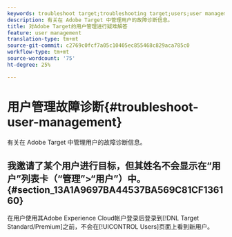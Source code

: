 ```yaml
---
keywords: troubleshoot target;troubleshooting target;users;user management
description: 有关在 Adobe Target 中管理用户的故障诊断信息。
title: 对Adobe Target的用户管理进行疑难解答
feature: user management
translation-type: tm+mt
source-git-commit: c2769c0fcf7a05c10405ec855468c829aca785c0
workflow-type: tm+mt
source-wordcount: '75'
ht-degree: 25%

---
```



# 用户管理故障诊断{#troubleshoot-user-management}

有关在 Adobe Target 中管理用户的故障诊断信息。

## 我邀请了某个用户进行目标，但其姓名不会显示在“用户”列表卡（“管理”>“用户”）中。{#section_13A1A9697BA44537BA569C81CF136160}

在用户使用其Adobe Experience Cloud帐户登录后登录到[!DNL Target Standard/Premium]之前，不会在[!UICONTROL Users]页面上看到新用户。
